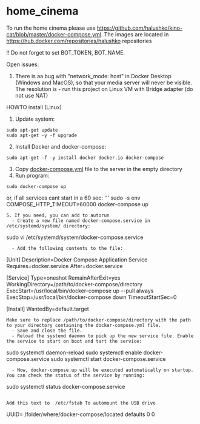 # home_cinema

To run the home cinema please use https://github.com/halushko/kino-cat/blob/master/docker-compose.yml.
The images are located in https://hub.docker.com/repositories/halushko repositories

!! Do not forget to set BOT_TOKEN, BOT_NAME.

Open issues:
1. There is aa bug with "network_mode: host" in Docker Desktop (Windows and MacOS), so that your media server will never be visible. The resolution is - run this project on Linux VM with Bridge adapter (do not use NAT)

HOWTO install (Linux)
1. Update system: 
```
sudo apt-get update
sudo apt-get -y -f upgrade
```
2. Install Docker and docker-compose:
```
sudo apt-get -f -y install docker docker.io docker-compose
```
3. Copy [docker-compose.yml](https://github.com/halushko/kino-cat/blob/master/config/dockerfiles/docker-compose.yml) file to the server in the empty directory
4. Run program:
```
sudo docker-compose up
```
or, if all services cant start in a 60 sec:
'''
sudo -s
env COMPOSE_HTTP_TIMEOUT=60000 docker-compose up
```
5. If you need, you can add to autorun
  - Create a new file named docker-compose.service in /etc/systemd/system/ directory:
```
sudo vi /etc/systemd/system/docker-compose.service
```
  - Add the following contents to the file:
```
[Unit]
Description=Docker Compose Application Service
Requires=docker.service
After=docker.service

[Service]
Type=oneshot
RemainAfterExit=yes
WorkingDirectory=/path/to/docker-compose/directory
ExecStart=/usr/local/bin/docker-compose up  --pull always
ExecStop=/usr/local/bin/docker-compose down
TimeoutStartSec=0

[Install]
WantedBy=default.target

```
Make sure to replace /path/to/docker-compose/directory with the path to your directory containing the docker-compose.yml file.
  - Save and close the file.
  - Reload the systemd daemon to pick up the new service file. Enable the service to start on boot and tart the service:
```
sudo systemctl daemon-reload
sudo systemctl enable docker-compose.service
sudo systemctl start docker-compose.service
```
  - Now, docker-compose.up will be executed automatically on startup. You can check the status of the service by running:
```
sudo systemctl status docker-compose.service
```

Add this text to  /etc/fstab To automount the USB drive
```
UUID=<check by blkid command>   /folder/where/docker-compose/located      <ntfs or other>    defaults        0       0
```
